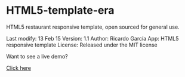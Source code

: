 # HTML5-template-era
HTML5 restaurant responsive template, open sourced for general use.

Last modify: 13 Feb 15
Version: 1.1
Author: Ricardo García
App: HTML5 responsive template
License: Released under the MIT license

Want to see a live demo?

<a class="github-button" href="http://s614479658.mialojamiento.es/era/" data-icon="octicon-eye" data-style="mega"  aria-label="Watch ntkme/github-buttons on GitHub">Click here</a>


<script async defer id="github-bjs" src="https://buttons.github.io/buttons.js"></script>


